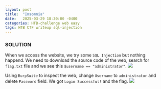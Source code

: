 ```yaml
---
layout: post
title:  "Insomnia"
date:   2025-03-29 18:30:00 -0400
categories: HTB-challenge web easy
tags: HTB CTF writeup sql-injection
---
```


### SOLUTION
When we access the website, we try some `SQL Injection` but nothing happend. We need to download the source code of the web, search for `flag.txt` file and we see this `$username == "administrator"`.
![](assets/img/htb/insomnia/1.png)

Using `BurpSuite` to inspect the web, change `Username` to `administrator` and delete `Password` field. We got `Login Successful!` and the flag.
![](assets/img/htb/insomnia/2.png)
